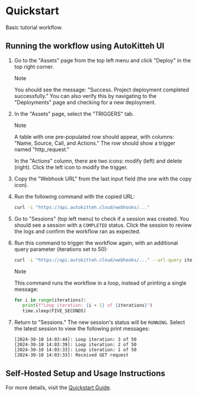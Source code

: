 # Quickstart

Basic tutorial workflow.

## Running the workflow using AutoKitteh UI

1. Go to the "Assets" page from the top left menu and click "Deploy" in the top right corner.

   > [!NOTE]
   > You should see the message: "Success. Project deployment completed successfully." You can also verify this by navigating to the "Deployments" page and checking for a new deployment.

2. In the "Assets" page, select the "TRIGGERS" tab.

   > [!NOTE]
   > A table with one pre-populated row should appear, with columns: "Name, Source, Call, and Actions." The row should show a trigger named "http_request."

   In the "Actions" column, there are two icons: modify (left) and delete (right). Click the left icon to modify the trigger.

3. Copy the "Webhook URL" from the last input field (the one with the copy icon).

4. Run the following command with the copied URL:

   ```bash
   curl -i "https://api.autokitteh.cloud/webhooks/..."
   ```

5. Go to "Sessions" (top left menu) to check if a session was created. You should see a session with a `COMPLETED` status. Click the session to review the logs and confirm the workflow ran as expected.

6. Run this command to trigger the workflow again, with an additional query parameter (iterations set to 50):

   ```bash
   curl -i "https://api.autokitteh.cloud/webhooks/..." --url-query iterations=50
   ```

   > [!NOTE]
   > This command runs the workflow in a loop, instead of printing a single message:
   > ```python
   > for i in range(iterations):
   >    print(f"Loop iteration: {i + 1} of {iterations}")
   >    time.sleep(FIVE_SECONDS)
   > ```

7. Return to "Sessions." The new session's status will be `RUNNING`. Select the latest session to view the following print messages:

   ```
   [2024-30-10 14:03:44]: Loop iteration: 3 of 50
   [2024-30-10 14:03:39]: Loop iteration: 2 of 50
   [2024-30-10 14:03:33]: Loop iteration: 1 of 50
   [2024-30-10 14:03:33]: Received GET request
   ```

## Self-Hosted Setup and Usage Instructions

For more details, visit the [Quickstart Guide](https://docs.autokitteh.com/get_started/quickstart).
